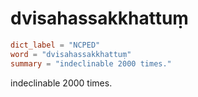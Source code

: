 # dvisahassakkhattuṃ

``` toml
dict_label = "NCPED"
word = "dvisahassakkhattuṃ"
summary = "indeclinable 2000 times."
```

indeclinable 2000 times.

